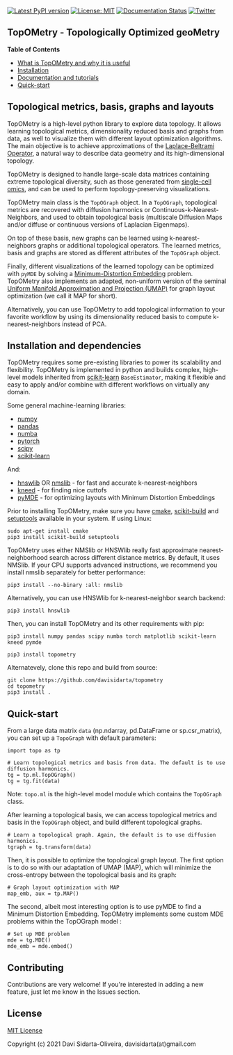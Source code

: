 [![Latest PyPI version](https://img.shields.io/pypi/v/topometry.svg)](https://pypi.org/project/topometry/)
[![License: MIT](https://img.shields.io/badge/License-MIT-yellow.svg)](https://opensource.org/licenses/MIT)
[![Documentation Status](https://readthedocs.org/projects/topometry/badge/?version=latest)](https://topometry.readthedocs.io/en/latest/?badge=latest)
[![Twitter](https://img.shields.io/twitter/url/https/twitter.com/DaviSidarta.svg?label=Follow%20%40davisidarta&style=social)](https://twitter.com/davisidarta)


## TopOMetry - Topologically Optimized geoMetry

**Table of Contents**

- [What is TopOMetry and why it is useful](#topological-metrics-basis-graphs-and-layouts)
- [Installation](#installation-and-dependencies)
- [Documentation and tutorials](https://topometry.readthedocs.io/en/latest/)
- [Quick-start](#quick-start)

## Topological metrics, basis, graphs and layouts

TopOMetry is a high-level python library to explore data topology.
It allows learning topological metrics, dimensionality reduced basis and graphs from data, as well
to visualize them with different layout optimization algorithms. The main objective is to achieve approximations of
the [Laplace-Beltrami Operator](https://en.wikipedia.org/wiki/Laplace%E2%80%93Beltrami_operator), a natural way to describe
data geometry and its high-dimensional topology.

TopOMetry is designed to handle large-scale data matrices containing
extreme topological diversity, such as those
generated from [single-cell omics](https://en.wikipedia.org/wiki/Single_cell_sequencing), and can be used to perform topology-preserving
visualizations.

TopOMetry main class is the ``TopOGraph`` object. In a ``TopOGraph``, topological metrics are recovered with diffusion
harmonics or Continuous-k-Nearest-Neighbors, and used to obtain topological basis (multiscale Diffusion Maps and/or
diffuse or continuous versions of Laplacian Eigenmaps).

On top of these basis, new graphs can be learned using k-nearest-neighbors
graphs or additional topological operators. The learned metrics, basis and graphs are stored as different attributes of the
``TopOGraph`` object.

Finally, different visualizations of the learned topology can be optimized with ``pyMDE`` by solving a
[Minimum-Distortion Embedding](https://github.com/cvxgrp/pymde) problem. TopOMetry also implements an adapted, non-uniform
version of the seminal [Uniform Manifold Approximation and Projection (UMAP)](https://github.com/lmcinnes/umap)
for graph layout optimization (we call it MAP for short).

Alternatively, you can use TopOMetry to add topological information to your favorite workflow
by using its dimensionality reduced basis to compute k-nearest-neighbors instead of PCA.

## Installation and dependencies

TopOMetry requires some pre-existing libraries to power its scalability and flexibility. TopOMetry is implemented in python and builds complex, high-level models
inherited from [scikit-learn](https://github.com/scikit-learn/scikit-learn)
``BaseEstimator``, making it flexible and easy to apply and/or combine with different workflows on virtually any domain.


Some general machine-learning libraries:
* [numpy](https://numpy.org/)
* [pandas](https://pandas.pydata.org/)
* [numba](http://numba.pydata.org/)
* [pytorch](https://pytorch.org/)
* [scipy](https://www.scipy.org/)
* [scikit-learn](https://github.com/scikit-learn/scikit-learn)

And:
* [hnswlib](https://github.com/nmslib/hnswlib) OR [nmslib](https://github.com/nmslib/nmslib) - for fast and accurate k-nearest-neighbors
* [kneed](https://github.com/arvkevi/kneed) - for finding nice cuttofs
* [pyMDE](https://github.com/cvxgrp/pymde) - for optimizing layouts with Minimum Distortion Embeddings

Prior to installing TopOMetry, make sure you have [cmake](https://cmake.org/), [scikit-build](https://scikit-build.readthedocs.io/en/latest/) and [setuptools](https://setuptools.readthedocs.io/en/latest/) available in your system. If using Linux:
```
sudo apt-get install cmake
pip3 install scikit-build setuptools
```
TopOMetry uses either NMSlib or HNSWlib really fast approximate nearest-neighborhood search across different
distance metrics. By default, it uses NMSlib. If your CPU supports advanced instructions, we recommend you install
nmslib separately for better performance:
```
pip3 install --no-binary :all: nmslib
```
Alternatively, you can use HNSWlib for k-nearest-neighbor search backend:
```
pip3 install hnswlib
```

Then, you can install TopOMetry and its other requirements with pip:
```
pip3 install numpy pandas scipy numba torch matplotlib scikit-learn kneed pymde
```
```
pip3 install topometry
```
Alternatevely, clone this repo and build from source:
```
git clone https://github.com/davisidarta/topometry
cd topometry
pip3 install .
```
## Quick-start

From a large data matrix ``data`` (np.ndarray, pd.DataFrame or sp.csr_matrix), you can set up a ``TopoGraph`` with default parameters:

```
import topo as tp

# Learn topological metrics and basis from data. The default is to use diffusion harmonics.
tg = tp.ml.TopOGraph()
tg = tg.fit(data)

```
Note: `topo.ml` is the high-level model module which contains the `TopOGraph` class.

After learning a topological basis, we can access topological metrics and basis in the ``TopOGraph`` object, and build different
topological graphs.

```
# Learn a topological graph. Again, the default is to use diffusion harmonics.
tgraph = tg.transform(data)
```

Then, it is possible to optimize the topological graph layout. The first option is to do so with
our adaptation of UMAP (MAP), which will minimize the cross-entropy between the topological basis
and its graph:

```
# Graph layout optimization with MAP
map_emb, aux = tp.MAP()
```

The second, albeit most interesting option is to use pyMDE to find a Minimum Distortion Embedding. TopOMetry implements some
custom MDE problems within the TopOGraph model :

```
# Set up MDE problem
mde = tg.MDE()
mde_emb = mde.embed()
```

## Contributing

Contributions are very welcome! If you're interested in adding a new feature, just let me know in the Issues section.

## License

[MIT License](https://github.com/davisidarta/topometry/blob/master/LICENSE)

Copyright (c) 2021 Davi Sidarta-Oliveira, davisidarta(at)gmail.com

 
